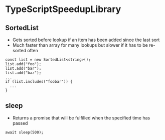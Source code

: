 # TypeScriptSpeedupLibrary

## SortedList

- Gets sorted before lookup if an item has been added since the last sort
- Much faster than array for many lookups but slower if it has to be re-sorted often

```
const list = new SortedList<string>();
list.add("foo");
list.add("bar");
list.add("baz");
...
if (list.includes("foobar")) {
  ...
}
```

## sleep

- Returns a promise that will be fulfilled when the specified time has passed

```
await sleep(500);
```
